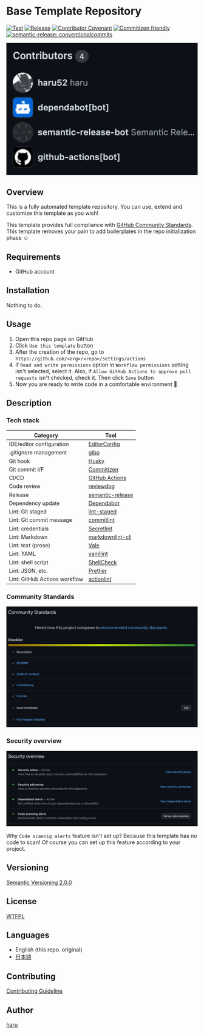 # Base Template Repository

[![Test](https://github.com/haru52/base_template/actions/workflows/test.yml/badge.svg)](https://github.com/haru52/base_template/actions/workflows/test.yml)
[![Release](https://github.com/haru52/base_template/actions/workflows/release.yml/badge.svg)](https://github.com/haru52/base_template/actions/workflows/release.yml)
[![Contributor Covenant](https://img.shields.io/badge/Contributor%20Covenant-2.1-4baaaa.svg)](CODE_OF_CONDUCT.md)
[![Commitizen friendly](https://img.shields.io/badge/commitizen-friendly-brightgreen.svg)](https://commitizen.github.io/cz-cli/)
[![semantic-release: conventionalcommits](https://img.shields.io/badge/semantic--release-conventionalcommits-e10079?logo=semantic-release)](https://github.com/semantic-release/semantic-release)

[![Contributors](images/contributors.png)](https://github.com/haru52/base_template/graphs/contributors)

## Overview

This is a fully automated template repository. You can use, extend and customize this template as you wish!

This template provides full compliance with [GitHub Community Standards](https://github.com/haru52/base_template/community). This template removes your pain to add boilerplates in the repo initialization phase ☺️

## Requirements

- GitHub account

## Installation

Nothing to do.

## Usage

1. Open this repo page on GitHub
2. Click `Use this template` button
3. After the creation of the repo, go to `https://github.com/<org>/<repo>/settings/actions`
4. If `Read and write permissions` option in `Workflow permissions` setting isn't selected, select it. Also, if `Allow GitHub Actions to approve pull requests` isn't checked, check it. Then click `Save` button
5. Now you are ready to write code in a comfortable environment 🎉

## Description

### Tech stack

| Category                      | Tool                                                                         |
| ----------------------------- | ---------------------------------------------------------------------------- |
| IDE/editor configuration      | [EditorConfig](https://editorconfig.org/)                                    |
| .gitignore management         | [gibo](https://github.com/simonwhitaker/gibo#readme)                         |
| Git hook                      | [Husky](https://typicode.github.io/husky)                                    |
| Git commit I/F                | [Commitizen](https://commitizen.github.io/cz-cli/)                           |
| CI/CD                         | [GitHub Actions](https://github.com/features/actions)                        |
| Code review                   | [reviewdog](https://github.com/reviewdog/reviewdog#readme)                   |
| Release                       | [semantic-release](https://semantic-release.gitbook.io/semantic-release/)    |
| Dependency update             | [Dependabot](https://docs.github.com/en/code-security/dependabot)            |
| Lint: Git staged              | [lint-staged](https://github.com/okonet/lint-staged#readme)                  |
| Lint: Git commit message      | [commitlint](https://commitlint.js.org/)                                     |
| Lint: credentials             | [Secretlint](https://github.com/secretlint/secretlint#readme)                |
| Lint: Markdown                | [markdownlint-cli](https://github.com/igorshubovych/markdownlint-cli#readme) |
| Lint: text (prose)            | [Vale](https://vale.sh/)                                                     |
| Lint: YAML                    | [yamllint](https://yamllint.readthedocs.io/)                                 |
| Lint: shell script            | [ShellCheck](https://github.com/koalaman/shellcheck#readme)                  |
| Lint: JSON, etc.              | [Prettier](https://prettier.io/)                                             |
| Lint: GitHub Actions workflow | [actionlint](https://github.com/rhysd/actionlint#readme)                     |

### Community Standards

[![Community Standards](images/community_standards.png)](https://github.com/haru52/base_template/community)

### Security overview

[![Security overview](images/security_overview.png)](https://github.com/haru52/base_template/security)

Why `Code scannig alerts` feature isn't set up? Because this template has no code to scan! Of course you can set up this feature according to your project.

## Versioning

[Semantic Versioning 2.0.0](https://semver.org/spec/v2.0.0.html)

## License

[WTFPL](LICENSE)

## Languages

- English (this repo. original)
- [日本語](https://github.com/haru52/base_template_ja#readme)

## Contributing

[Contributing Guideline](CONTRIBUTING.md)

## Author

[haru](https://haru52.com/)
